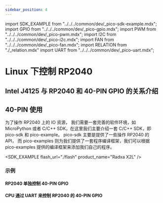 ```yaml
---
sidebar_position: 4
---
```


import SDK_EXAMPLE from "../../../common/dev/\_pico-sdk-example.mdx";
import GPIO from "../../../common/dev/\_pico-gpio.mdx";
import PWM from "../../../common/dev/\_pico-pwm.mdx";
import I2C from "../../../common/dev/\_pico-i2c.mdx";
import FAN from "../../../common/dev/\_pico-fan.mdx";
import RELATION from "./\_relation.mdx"
import UART from "../../../common/dev/\_pico-uart.mdx";

# Linux 下控制 RP2040

## Intel J4125 与 RP2040 和 40-PIN GPIO 的关系介绍

<RELATION />

## 40-PIN 使用

为了操作 RP2040 上的 IO 资源， 我们需要一套完善的软件环境，如 MicroPython 或者 C/C++ SDK，在这里我们主要介绍一套 C/C++ SDK，即 pico-sdk 和 pico-example。 pico-sdk 主要是提供了一些操作 RP2040 的 API， 而 pico-examples 则为我们提供了一套程序编译框架，我们可以根据 pico-examples 提供的编译框架来添加我们自己的程序。

<SDK_EXAMPLE flash_url="./flash" product_name="Radxa X2L" />

### 示例

#### RP2040 单独控制 40-PIN GPIO

<GPIO flash_url="./flash" gpio_definition="./gpio" product_name="Radxa X2L"  led_pin="PIN_5" cmd="cd pico-examples/build
rm -rf *
cmake ..
make -j$(nproc)" />

<I2C flash_url="./flash" product_name="Radxa X2L"  scl_pin="PIN_5" sda_pin="PIN_3" cmd="cd pico-examples/build
rm -rf *
cmake ..
make -j$(nproc)" />

<PWM flash_url="./flash" product_name="Radxa X2L" led_pin="PIN_5" cmd="cd pico-examples/build
rm -rf *
cmake ..
make -j$(nproc)"/>

<UART flash_url="./flash" tty_num="ttyS0" cmd="cd pico-examples/build
rm -rf *
cmake ..
make -j$(nproc)" />

#### CPU 通过 UART 来控制 RP2040 的 40-PIN GPIO

<FAN flash_url="./flash" product_name="Radxa X2L" cmd="cd pico-examples/build
rm -rf *
cmake ..
make -j$(nproc)" />
